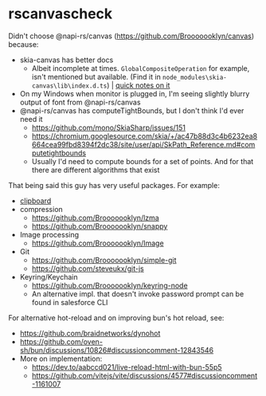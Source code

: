 # rscanvascheck

Didn't choose @napi-rs/canvas (https://github.com/Brooooooklyn/canvas) because:

- skia-canvas has better docs
  - Albeit incomplete at times. `GlobalCompositeOperation` for example, isn't mentioned but available. (Find it in `node_modules\skia-canvas\lib\index.d.ts`) | [quick notes on it](https://grok.com/chat/0c55f0df-6a59-4099-9e7c-b7c7d9aa9306)
- On my Windows when monitor is plugged in, I'm seeing slightly blurry output of font from @napi-rs/canvas
- @napi-rs/canvas has computeTightBounds, but I don't think I'd ever need it
  - https://github.com/mono/SkiaSharp/issues/151
  - https://chromium.googlesource.com/skia/+/ac47b88d3c4b6232ea8664cea99fbd8394f2dc38/site/user/api/SkPath_Reference.md#computetightbounds
  - Usually I'd need to compute bounds for a set of points. And for that there are different algorithms that exist

That being said this guy has very useful packages. For example:

- [clipboard](https://github.com/Brooooooklyn/Clipboard)
- compression
  - https://github.com/Brooooooklyn/lzma
  - https://github.com/Brooooooklyn/snappy
- Image processing
  - https://github.com/Brooooooklyn/Image
- Git
  - https://github.com/Brooooooklyn/simple-git
  - https://github.com/steveukx/git-js
- Keyring/Keychain
  - https://github.com/Brooooooklyn/keyring-node
  - An alternative impl. that doesn't invoke password prompt can be found in salesforce CLI

For alternative hot-reload and on improving bun's hot reload, see:

- https://github.com/braidnetworks/dynohot
- https://github.com/oven-sh/bun/discussions/10826#discussioncomment-12843546
- More on implementation:
  - https://dev.to/aabccd021/live-reload-html-with-bun-55p5
  - https://github.com/vitejs/vite/discussions/4577#discussioncomment-1161007
